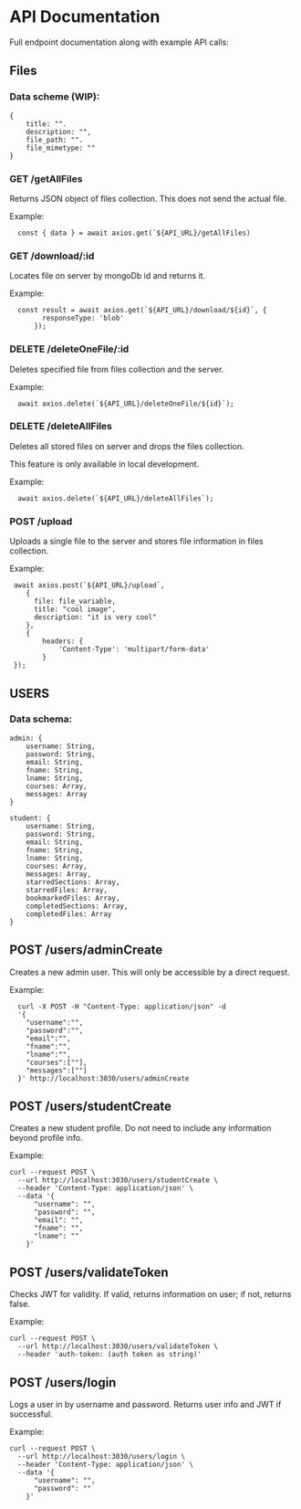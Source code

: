 # API Documentation
Full endpoint documentation along with example API calls:

## Files 

### Data scheme (WIP):
```
{
    title: "".
    description: "",
    file_path: "".
    file_mimetype: ""
}
```
### GET /getAllFiles
Returns JSON object of files collection.  This does not send the actual file. 

Example:
```
  const { data } = await axios.get(`${API_URL}/getAllFiles)
```
### GET /download/:id
Locates file on server by mongoDb id and returns it.

Example: 
```
  const result = await axios.get(`${API_URL}/download/${id}`, {
        responseType: 'blob'
      });
```
### DELETE /deleteOneFile/:id
Deletes specified file from files collection and the server.

Example: 
```
  await axios.delete(`${API_URL}/deleteOneFile/${id}`);
```
### DELETE /deleteAllFiles
Deletes all stored files on server and drops the files collection.

This feature is only available in local development.

Example: 
```
  await axios.delete(`${API_URL}/deleteAllFiles`);
```
### POST /upload
Uploads a single file to the server and stores file information in files collection.

Example:
```
 await axios.post(`${API_URL}/upload`, 
    {
      file: file_variable,
      title: "cool image",
      description: "it is very cool"
    }, 
    {
        headers: {
            'Content-Type': 'multipart/form-data'
        }
 });
```

## USERS
### Data schema:
```
admin: {
    username: String,
    password: String,
    email: String,
    fname: String,
    lname: String,
    courses: Array,
    messages: Array
}
```
```
student: {
    username: String,
    password: String,
    email: String,
    fname: String,
    lname: String,
    courses: Array,
    messages: Array,
    starredSections: Array,
    starredFiles: Array,
    bookmarkedFiles: Array,
    completedSections: Array,
    completedFiles: Array
}
```

## POST /users/adminCreate
Creates a new admin user. This will only be accessible by a direct request.

Example:
```
  curl -X POST -H "Content-Type: application/json" -d 
  '{
    "username":"", 
    "password":"",     
    "email":"", 
    "fname":"", 
    "lname":"", 
    "courses":[""],
    "messages":[""]
  }' http://localhost:3030/users/adminCreate
```

## POST /users/studentCreate
Creates a new student profile. Do not need to include any information beyond profile info.

Example:
```
curl --request POST \
  --url http://localhost:3030/users/studentCreate \
  --header 'Content-Type: application/json' \
  --data '{
      "username": "",
      "password": "",
      "email": "",
      "fname": "",
      "lname": ""
    }'
```

## POST /users/validateToken
Checks JWT for validity. If valid, returns information on user; if not, returns false.

Example:
```
curl --request POST \
  --url http://localhost:3030/users/validateToken \
  --header 'auth-token: (auth token as string)'
```

## POST /users/login
Logs a user in by username and password. Returns user info and JWT if successful.

Example:
```
curl --request POST \
  --url http://localhost:3030/users/login \
  --header 'Content-Type: application/json' \
  --data '{
      "username": "",
      "password": ""
    }'
```